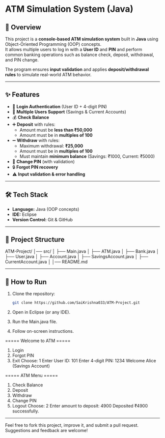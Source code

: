 # ATM Simulation System (Java)

## 📌 Overview
This project is a **console-based ATM simulation system** built in **Java** using Object-Oriented Programming (OOP) concepts.  
It allows multiple users to log in with a **User ID** and **PIN** and perform common banking operations such as balance check, deposit, withdrawal, and PIN change.  

The program ensures **input validation** and applies **deposit/withdrawal rules** to simulate real-world ATM behavior.

---

## ✨ Features
- 🔑 **Login Authentication** (User ID + 4-digit PIN)
- 👤 **Multiple Users Support** (Savings & Current Accounts)
- 💰 **Check Balance**
- ➕ **Deposit** with rules:
  - Amount must be **less than ₹50,000**
  - Amount must be in **multiples of 100**
- ➖ **Withdraw** with rules:
  - Maximum withdrawal: **₹25,000**
  - Amount must be in **multiples of 100**
  - Must maintain **minimum balance** (Savings: ₹1000, Current: ₹5000)
- 🔄 **Change PIN** (with validation)
- 🔒 **Forgot PIN recovery**
- ⚠ **Input validation & error handling**

---

## 🛠️ Tech Stack
- **Language:** Java (OOP concepts)
- **IDE:** Eclipse
- **Version Control:** Git & GitHub

---

## 📂 Project Structure
ATM-Project/
│── src/
│ ├── Main.java
│ ├── ATM.java
│ ├── Bank.java
│ ├── User.java
│ ├── Account.java
│ ├── SavingsAccount.java
│ ├── CurrentAccount.java
│
│── README.md

---

## 🚀 How to Run
1. Clone the repository:
   ```bash
   git clone https://github.com/SaiKrishna033/ATM-Project.git

2. Open in Eclipse (or any IDE).

3. Run the Main.java file.

4. Follow on-screen instructions.

===== Welcome to ATM =====
1. Login
2. Forgot PIN
3. Exit
Choose: 1
Enter User ID: 101
Enter 4-digit PIN: 1234
Welcome Alice (Savings Account)

===== ATM Menu =====
1. Check Balance
2. Deposit
3. Withdraw
4. Change PIN
5. Logout
Choose: 2
Enter amount to deposit: 4900
Deposited ₹4900 successfully.

-----------------------------------
Feel free to fork this project, improve it, and submit a pull request.
Suggestions and feedback are welcome!
